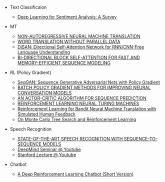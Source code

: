 - Text Classificaion
  - [Deep Learning for Sentiment Analysis: A Survey](https://arxiv.org/pdf/1801.07883v1.pdf)


- MT
  - [NON-AUTOREGRESSIVE NEURAL MACHINE TRANSLATION](https://arxiv.org/pdf/1711.02281.pdf)
  - [WORD TRANSLATION WITHOUT PARALLEL DATA](https://arxiv.org/pdf/1710.04087v2.pdf)
  - [DiSAN: Directional Self-Attention Network for RNN/CNN-Free Language Understanding](https://arxiv.org/pdf/1709.04696.pdf)
  - [BI-DIRECTIONAL BLOCK SELF-ATTENTION FOR FAST AND MEMORY-EFFICIENT SEQUENCE MODELING](https://openreview.net/pdf?id=H1cWzoxA-)


- RL (Policy Gradient)
  - [SeqGAN: Sequence Generative Adversarial Nets with Policy Gradient](https://arxiv.org/pdf/1609.05473.pdf)
  - [BATCH POLICY GRADIENT METHODS FOR IMPROVING NEURAL CONVERSATION MODELS](https://arxiv.org/pdf/1702.03334.pdf)
  - [AN ACTOR-CRITIC ALGORITHM FOR SEQUENCE PREDICTION](https://arxiv.org/pdf/1607.07086.pdf)
  - [REINFORCEMENT LEARNING NEURAL TURING MACHINES](https://arxiv.org/pdf/1505.00521.pdf)
  - [Reinforcement Learning for Bandit Neural Machine Translation with Simulated Human Feedback](https://arxiv.org/pdf/1707.07402.pdf)
  - [On Monte Carlo Tree Search and Reinforcement Learning](https://www.jair.org/media/5507/live-5507-10333-jair.pdf)


- Speech Recognition
  - [STATE-OF-THE-ART SPEECH RECOGNITION WITH SEQUENCE-TO-SEQUENCE MODELS](https://arxiv.org/pdf/1712.01769.pdf)
  - [DeepMind Seminar @ Youtube](https://www.youtube.com/watch?v=HyUtT_z-cms&t=7s)
  - [Stanford Lecture @ Youtube](https://www.youtube.com/watch?v=3MjIkWxXigM&t=2223s)

    
- Chatbot
  - [A Deep Reinforcement Learning Chatbot (Short Version)](https://arxiv.org/pdf/1801.06700v1.pdf)